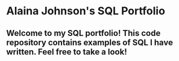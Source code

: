 # Alaina Johnson's SQL Portfolio
## Welcome to my SQL portfolio! This code repository contains examples of SQL I have written. Feel free to take a look!
